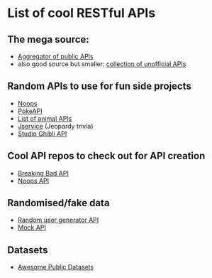 # List of cool RESTful APIs

## The mega source:

- [Aggregator of public APIs](https://public-apis.xyz/)
- also good source but smaller: [collection of unofficial APIs](https://github.com/Rolstenhouse/unofficial-apis)

## Random APIs to use for fun side projects

- [Noops](https://noopschallenge.com/)
- [PokeAPI](https://pokeapi.co/)
- [List of animal APIs](https://www.programmableweb.com/category/animals/api)
- [Jservice](http://jservice.io/) (Jeopardy trivia)
- [Studio Ghibli API](https://ghibliapi.herokuapp.com/)

## Cool API repos to check out for API creation

- [Breaking Bad API](https://github.com/timbiles/Breaking-Bad--API)
- [Noops API](https://github.com/noops-challenge/)

## Randomised/fake data

- [Random user generator API](https://randomuser.me/documentation)
- [Mock API](https://github.com/coryhouse/mock-api-example)

## Datasets

- [Awesome Public Datasets](https://github.com/awesomedata/awesome-public-datasets)

